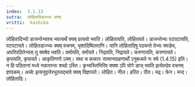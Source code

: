 ```yaml
---
index:  3.1.13
sutra:  लोहितादिडाज्भ्यः क्यष्
vritti:  kashika 
---
```


लोहितादिभ्यो डाजन्तेभ्यश्च भवत्यर्थे क्यष् प्रत्ययो भवति। लोहितायति, लोहितयते। डाजन्तेभ्यः पटपटायति, पटपटायते। लोहितडाज्भ्यः क्यष् वचनम्, भृशादिष्वितराणि। यानि लोहितादिषु पठ्यन्ते तेभ्यः क्यङेव, अपरिपठितेभ्यस् तु क्यषेव भवति। वर्मायति, वर्मायते। निद्रयति, निद्रायते। करुणायति, करुणायते। कृपायति, कृपायते। आकृतिगणो ऽयम्। यथा च ककारः सामान्यग्रहणार्थो ऽनुबध्यते नः क्ये (1.4.15) इति। न हि पठितानां मध्ये नकारान्तः शब्दो ऽस्ति। कृभ्वस्तिभिरिव क्यषा ऽपि योगे डाज् भवति इत्येतदेव वचनम् ज्ञापकम्। अच्वेः इत्यनुवृत्तेरभूततद्भावे क्यष् विज्ञायते। लोहित। नील। हरित। पीत। मद्र। फेन। मन्द। लोहितादिः।


